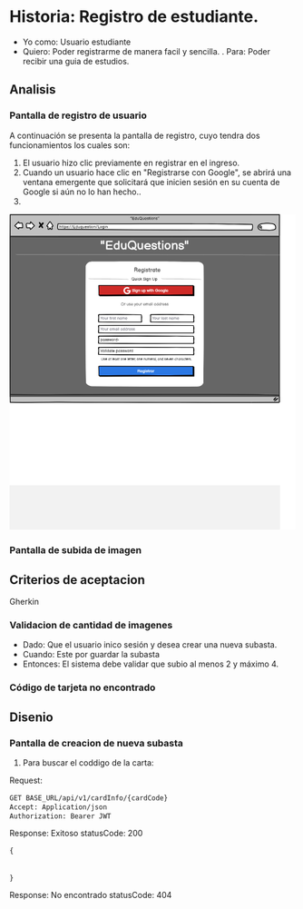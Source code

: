 # Historia: Registro de estudiante.

- Yo como: Usuario estudiante
- Quiero: Poder registrarme de manera facil y sencilla. 
. Para: Poder recibir una guia de estudios.

## Analisis

### Pantalla de registro de usuario

A continuación se presenta la pantalla de registro, cuyo tendra dos funcionamientos los cuales son:

1. El usuario hizo clic previamente en registrar en el ingreso.
2. Cuando un usuario hace clic en "Registrarse con Google", se abrirá una ventana emergente que solicitará que inicien sesión en su cuenta de Google si aún no lo han hecho..
3. 

![Alt text](registro.png)

### Pantalla de subida de imagen

## Criterios de aceptacion

Gherkin

### Validacion de cantidad de imagenes

- Dado: Que el usuario inico sesión y desea crear una nueva subasta.
- Cuando: Este por guardar la subasta
- Entonces: El sistema debe validar que subio al menos 2 y máximo 4.

### Código de tarjeta no encontrado

## Disenio

### Pantalla de creacion de nueva subasta

1. Para buscar el coddigo de la carta:

Request:
```
GET BASE_URL/api/v1/cardInfo/{cardCode}
Accept: Application/json
Authorization: Bearer JWT
```

Response: Exitoso statusCode: 200
```
{


}
```

Response: No encontrado statusCode: 404
```

```



